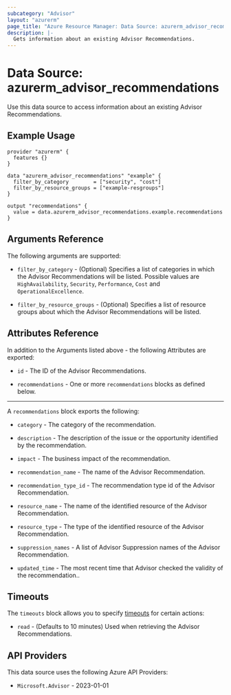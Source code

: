 ```yaml
---
subcategory: "Advisor"
layout: "azurerm"
page_title: "Azure Resource Manager: Data Source: azurerm_advisor_recommendations"
description: |-
  Gets information about an existing Advisor Recommendations.
---
```


# Data Source: azurerm_advisor_recommendations

Use this data source to access information about an existing Advisor Recommendations.

## Example Usage

```hcl
provider "azurerm" {
  features {}
}

data "azurerm_advisor_recommendations" "example" {
  filter_by_category        = ["security", "cost"]
  filter_by_resource_groups = ["example-resgroups"]
}

output "recommendations" {
  value = data.azurerm_advisor_recommendations.example.recommendations
}
```

## Arguments Reference

The following arguments are supported:

* `filter_by_category` - (Optional) Specifies a list of categories in which the Advisor Recommendations will be listed. Possible values are `HighAvailability`, `Security`, `Performance`, `Cost` and `OperationalExcellence`.

* `filter_by_resource_groups` - (Optional) Specifies a list of resource groups about which the Advisor Recommendations will be listed.

## Attributes Reference

In addition to the Arguments listed above - the following Attributes are exported:

* `id` - The ID of the Advisor Recommendations.

* `recommendations` - One or more `recommendations` blocks as defined below.

---

A `recommendations` block exports the following:

* `category` - The category of the recommendation.

* `description` - The description of the issue or the opportunity identified by the recommendation.

* `impact` - The business impact of the recommendation.

* `recommendation_name` - The name of the Advisor Recommendation.

* `recommendation_type_id` - The recommendation type id of the Advisor Recommendation.

* `resource_name` - The name of the identified resource of the Advisor Recommendation.

* `resource_type` - The type of the identified resource of the Advisor Recommendation.

* `suppression_names` - A list of Advisor Suppression names of the Advisor Recommendation.

* `updated_time` - The most recent time that Advisor checked the validity of the recommendation..

## Timeouts

The `timeouts` block allows you to specify [timeouts](https://developer.hashicorp.com/terraform/language/resources/configure#define-operation-timeouts) for certain actions:

* `read` - (Defaults to 10 minutes) Used when retrieving the Advisor Recommendations.

## API Providers
<!-- This section is generated, changes will be overwritten -->
This data source uses the following Azure API Providers:

* `Microsoft.Advisor` - 2023-01-01
